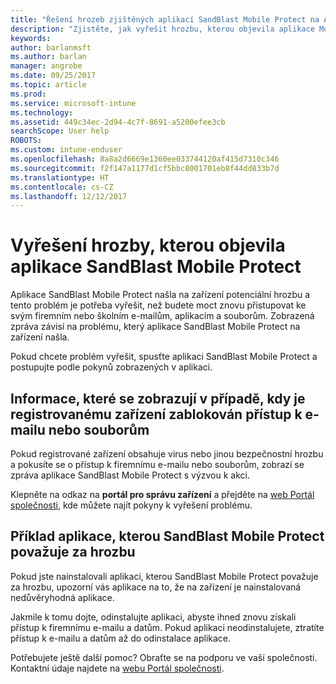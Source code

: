 ```yaml
---
title: "Řešení hrozeb zjištěných aplikací SandBlast Mobile Protect na Androidu | Dokumentace Microsoftu"
description: "Zjistěte, jak vyřešit hrozbu, kterou objevila aplikace Mobile Protect na Androidu."
keywords: 
author: barlanmsft
ms.author: barlan
manager: angrobe
ms.date: 09/25/2017
ms.topic: article
ms.prod: 
ms.service: microsoft-intune
ms.technology: 
ms.assetid: 449c34ec-2d94-4c7f-8691-a5200efee3cb
searchScope: User help
ROBOTS: 
ms.custom: intune-enduser
ms.openlocfilehash: 8a8a2d6669e1360ee033744120af415d7310c346
ms.sourcegitcommit: f2f147a1177d1cf5bbc8001701eb8f44dd833b7d
ms.translationtype: HT
ms.contentlocale: cs-CZ
ms.lasthandoff: 12/12/2017
---
```

# <a name="resolve-a-threat-found-by-sandblast-mobile-protect"></a>Vyřešení hrozby, kterou objevila aplikace SandBlast Mobile Protect

Aplikace SandBlast Mobile Protect našla na zařízení potenciální hrozbu a tento problém je potřeba vyřešit, než budete moct znovu přistupovat ke svým firemním nebo školním e-mailům, aplikacím a souborům. Zobrazená zpráva závisí na problému, který aplikace SandBlast Mobile Protect na zařízení našla.

Pokud chcete problém vyřešit, spusťte aplikaci SandBlast Mobile Protect a postupujte podle pokynů zobrazených v aplikaci.

## <a name="what-you-might-see-if-your-enrolled-device-is-blocked-from-accessing-email-or-files"></a>Informace, které se zobrazují v případě, kdy je registrovanému zařízení zablokován přístup k e-mailu nebo souborům

Pokud registrované zařízení obsahuje virus nebo jinou bezpečnostní hrozbu a pokusíte se o přístup k firemnímu e-mailu nebo souborům, zobrazí se zpráva aplikace SandBlast Mobile Protect s výzvou k akci.

Klepněte na odkaz na **portál pro správu zařízení** a přejděte na [web Portál společnosti](https://portal.manage.microsoft.com#HelpDeskDialog), kde můžete najít pokyny k vyřešení problému.

## <a name="example-of-an-app-that-sandblast-mobile-protect-sees-as-a-threat"></a>Příklad aplikace, kterou SandBlast Mobile Protect považuje za hrozbu

Pokud jste nainstalovali aplikaci, kterou SandBlast Mobile Protect považuje za hrozbu, upozorní vás aplikace na to, že na zařízení je nainstalovaná nedůvěryhodná aplikace.

Jakmile k tomu dojte, odinstalujte aplikaci, abyste ihned znovu získali přístup k firemnímu e-mailu a datům. Pokud aplikaci neodinstalujete, ztratíte přístup k e-mailu a datům až do odinstalace aplikace.

Potřebujete ještě další pomoc? Obraťte se na podporu ve vaší společnosti. Kontaktní údaje najdete na [webu Portál společnosti](https://portal.manage.microsoft.com#HelpDeskDialog).
